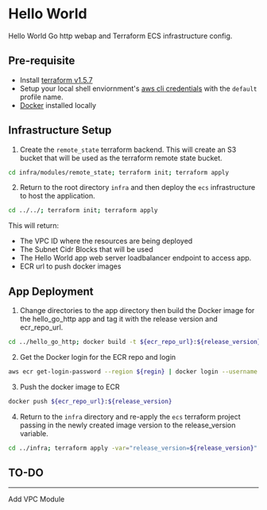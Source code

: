 # Hello World
Hello World Go http webap and Terraform ECS infrastructure config.

## Pre-requisite
- Install [terraform v1.5.7](https://www.terraform.io/downloads.html)
- Setup your local shell enviornment's [aws cli credentials](https://docs.aws.amazon.com/cli/latest/userguide/cli-configure-envvars.html) with the `default` profile name.
- [Docker](https://docs.docker.com/get-docker/) installed locally 

## Infrastructure Setup

1. Create the `remote_state` terraform backend. This will create an S3 bucket that will be used as the terraform remote state bucket.

```bash
cd infra/modules/remote_state; terraform init; terraform apply
```

2. Return to the root directory `infra` and then deploy the `ecs` infrastructure to host the application.

```bash
cd ../../; terraform init; terraform apply
```

This will return:
* The VPC ID where the resources are being deployed
* The Subnet Cidr Blocks that will be used
* The Hello World app web server loadbalancer endpoint to access app.
* ECR url to push docker images

## App Deployment

1. Change directories to the app directory then build the Docker image for the hello_go_http app and tag it with the release version and ecr_repo_url. 

```bash
cd ../hello_go_http; docker build -t ${ecr_repo_url}:${release_version} .
```

2. Get the Docker login for the ECR repo and login

```bash
aws ecr get-login-password --region ${regin} | docker login --username AWS --password-stdin ${ecr_repo_url}
```

3. Push the docker image to ECR

```bash
docker push ${ecr_repo_url}:${release_version}
```

4. Return to the `infra` directory and re-apply the `ecs` terraform project passing in the newly created image version to the  release_version variable.

```bash
cd ../infra; terraform apply -var="release_version=${release_version}"
```

## TO-DO
---
Add VPC Module